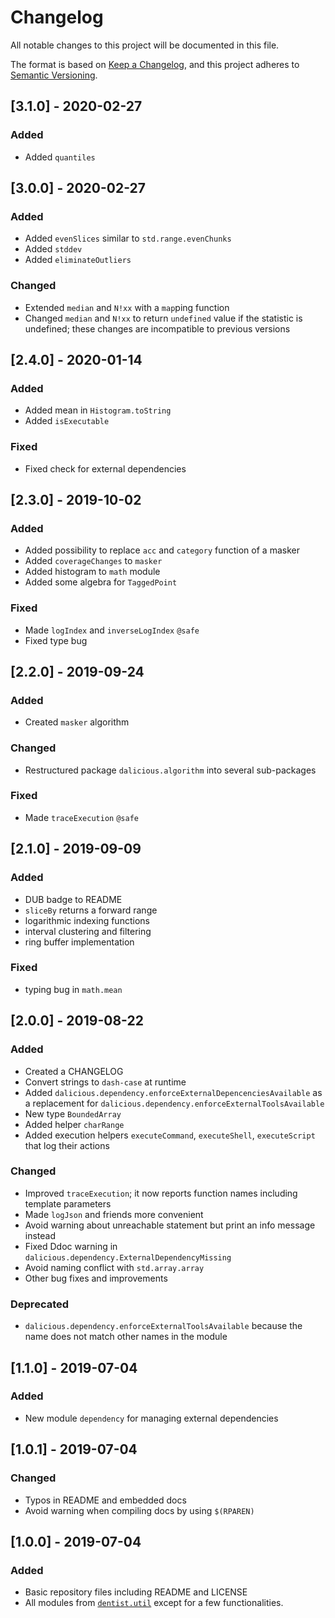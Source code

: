 # Changelog

All notable changes to this project will be documented in this file.

The format is based on
[Keep a Changelog](https://keepachangelog.com/en/1.0.0/),
and this project adheres to
[Semantic Versioning](https://semver.org/spec/v2.0.0.html).


## [3.1.0] - 2020-02-27
### Added
- Added `quantiles`


## [3.0.0] - 2020-02-27
### Added
- Added `evenSlices` similar to `std.range.evenChunks`
- Added `stddev`
- Added `eliminateOutliers`

### Changed
- Extended `median` and `N!xx` with a `map`ping function
- Changed `median` and `N!xx` to return `undefined` value if the statistic is
  undefined; these changes are incompatible to previous versions


## [2.4.0] - 2020-01-14
### Added
- Added mean in `Histogram.toString`
- Added `isExecutable`

### Fixed
- Fixed check for external dependencies


## [2.3.0] - 2019-10-02
### Added
- Added possibility to replace `acc` and `category` function of a masker
- Added `coverageChanges` to `masker`
- Added histogram to `math` module
- Added some algebra for `TaggedPoint`

### Fixed
- Made `logIndex` and `inverseLogIndex` `@safe`
- Fixed type bug


## [2.2.0] - 2019-09-24
### Added
- Created `masker` algorithm

### Changed
- Restructured package `dalicious.algorithm` into several sub-packages

### Fixed
- Made `traceExecution` `@safe`


## [2.1.0] - 2019-09-09
### Added
- DUB badge to README
- `sliceBy` returns a forward range
- logarithmic indexing functions
- interval clustering and filtering
- ring buffer implementation

### Fixed
- typing bug in `math.mean`


## [2.0.0] - 2019-08-22
### Added
- Created a CHANGELOG
- Convert strings to `dash-case` at runtime
- Added `dalicious.dependency.enforceExternalDepencenciesAvailable` as a
  replacement for `dalicious.dependency.enforceExternalToolsAvailable`
- New type `BoundedArray`
- Added helper `charRange`
- Added execution helpers `executeCommand`, `executeShell`, `executeScript`
  that log their actions

### Changed
- Improved `traceExecution`; it now reports function names including template
  parameters
- Made `logJson` and friends more convenient
- Avoid warning about unreachable statement but print an info message instead
- Fixed Ddoc warning in `dalicious.dependency.ExternalDependencyMissing`
- Avoid naming conflict with `std.array.array`
- Other bug fixes and improvements

### Deprecated
- `dalicious.dependency.enforceExternalToolsAvailable` because the name does
  not match other names in the module


## [1.1.0] - 2019-07-04
### Added
- New module `dependency` for managing external dependencies


## [1.0.1] - 2019-07-04
### Changed
- Typos in README and embedded docs
- Avoid warning when compiling docs by using `$(RPAREN)`


## [1.0.0] - 2019-07-04
### Added
- Basic repository files including README and LICENSE
- All modules from [`dentist.util`](dentist-util) except for a few
  functionalities.


[dentist-util]: https://github.com/a-ludi/dentist/tree/ab1f3c65dc66e5f29d9209264433f89cb2a028b6/source/dentist/util
